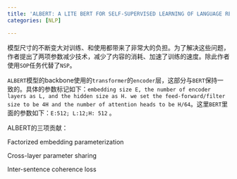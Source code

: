 ```yaml
---
title: 'ALBERT: A LITE BERT FOR SELF-SUPERVISED LEARNING OF LANGUAGE REPRESENTATIONS'
categories: [NLP]

---
```


模型尺寸的不断变大对训练、和使用都带来了非常大的负担。为了解决这些问题，作者提出了两项参数减少技术，减少了内容的消耗、加速了训练的速度。除此作者使用`SOP`任务代替了`NSP`。

`ALBERT`模型的backbone使用的`transformer`的`encoder`层，这部分与`BERT`保持一致的。具体的参数标记如下：`embedding size E, the number of encoder layers as L, and the hidden size as H. we set the feed-forward/filter size to be 4H and the number of attention heads to be H/64`。这里`BERT`里面的参数如下：`E:512; L:12;H: 512` 。

ALBERT的三项贡献：

Factorized embedding parameterization



Cross-layer parameter sharing



Inter-sentence coherence loss




